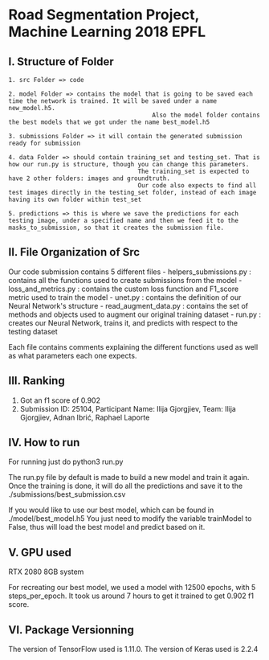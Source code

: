# Road Segmentation Project, Machine Learning 2018 EPFL
## I. Structure of Folder

	1. src Folder => code

	2. model Folder => contains the model that is going to be saved each time the network is trained. It will be saved under a name new_model.h5.
											Also the model folder contains the best models that we got under the name best_model.h5

	3. submissions Folder => it will contain the generated submission ready for submission

	4. data Folder => should contain training_set and testing_set. That is how our run.py is structure, though you can change this parameters.
										The training_set is expected to have 2 other folders: images and groundtruth.
										Our code also expects to find all test images directly in the testing_set folder, instead of each image having its own folder within test_set

	5. predictions => this is where we save the predictions for each testing image, under a specified name and then we feed it to the masks_to_submission, so that it creates the submission file.

## II. File Organization of Src

Our code submission contains 5 different files
	- helpers_submissions.py : contains all the functions used to create submissions from the model
	- loss_and_metrics.py    : contains the custom loss function and F1_score metric used to train the model
	- unet.py                : contains the definition of our Neural Network's structure
	- read_augment_data.py   : contains the set of methods and objects used to augment our original training dataset
	- run.py                 : creates our Neural Network, trains it, and predicts with respect to the testing dataset

Each file contains comments explaining the different functions used as well as what parameters each one expects.

## III. Ranking

1. Got an f1 score of 0.902
2. Submission ID: 25104, Participant Name: Ilija Gjorgjiev, Team: Ilija Gjorgjiev, Adnan Ibrić, Raphael Laporte


## IV. How to run

For running just do python3 run.py

The run.py file by default is made to build a new model and train it again. Once the training is done, it will do all the predictions and save it to the ./submissions/best_submission.csv

If you would like to use our best model, which can be found in ./model/best_model.h5
You just need to modify the variable trainModel to False, thus will load the best model and predict based on it.

## V. GPU used

RTX 2080 8GB system

For recreating our best model, we used a model with 12500 epochs, with 5 steps_per_epoch. It took us around 7 hours to get it trained to get 0.902 f1 score.

## VI. Package Versionning

The version of TensorFlow used is 1.11.0.
The version of Keras used is  2.2.4
